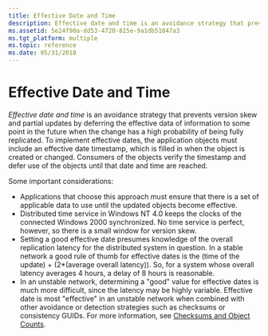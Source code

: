 ```yaml
---
title: Effective Date and Time
description: Effective date and time is an avoidance strategy that prevents version skew and partial updates by deferring the effective data of information to some point in the future when the change has a high probability of being fully replicated.
ms.assetid: 5e24f90a-dd53-4720-815e-9a1db51847a3
ms.tgt_platform: multiple
ms.topic: reference
ms.date: 05/31/2018
---
```


# Effective Date and Time

*Effective date and time* is an avoidance strategy that prevents version skew and partial updates by deferring the effective data of information to some point in the future when the change has a high probability of being fully replicated. To implement effective dates, the application objects must include an effective date timestamp, which is filled in when the object is created or changed. Consumers of the objects verify the timestamp and defer use of the objects until that date and time are reached.

Some important considerations:

-   Applications that choose this approach must ensure that there is a set of applicable data to use until the updated objects become effective.
-   Distributed time service in Windows NT 4.0 keeps the clocks of the connected Windows 2000 synchronized. No time service is perfect, however, so there is a small window for version skew.
-   Setting a good effective date presumes knowledge of the overall replication latency for the distributed system in question. In a stable network a good rule of thumb for effective dates is the (time of the update) + (2\*(average overall latency)). So, for a system whose overall latency averages 4 hours, a delay of 8 hours is reasonable.
-   In an unstable network, determining a "good" value for effective dates is much more difficult, since the latency may be highly variable. Effective date is most "effective" in an unstable network when combined with other avoidance or detection strategies such as checksums or consistency GUIDs. For more information, see [Checksums and Object Counts](checksums-and-object-counts.md).

 

 




